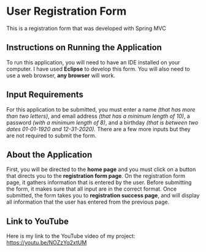 # User Registration Form

This is a registration form that was developed with Spring MVC

## Instructions on Running the Application

To run this application, you will need to have an IDE installed on your computer. I have used **Eclipse** to develop this form. You will also need to use a web browser, **any browser** will work. 

## Input Requirements

For this application to be submitted, you must enter a name *(that has more than two letters)*, and email address *(that has a minimum length of 10)*, a password *(with a minimum length of 8)*, and a birthday *(that is between two dates 01-01-1920 and 12-31-2020).* There are a few more inputs but they are not required to submit the form.

## About the Application

First, you will be directed to the **home page** and you must click on a button that directs you to the **registration form page**. On the registration form page, it gathers information that is entered by the user. Before submitting the form, it makes sure that all input are in the correct format. Once submitted, the form takes you to **registration success page**, and will display all information that the user has entered from the previous page.

## Link to YouTube

Here is my link to the YouTube video of my project:
https://youtu.be/NOZzYq2xtUM
